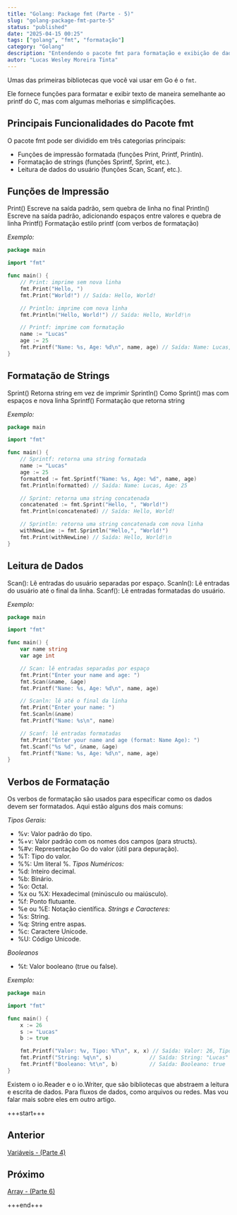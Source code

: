 ```yaml
---
title: "Golang: Package fmt (Parte - 5)"
slug: "golang-package-fmt-parte-5"
status: "published"
date: "2025-04-15 00:25"
tags: ["golang", "fmt", "formatação"]
category: "Golang"
description: "Entendendo o pacote fmt para formatação e exibição de dados em Go."
autor: "Lucas Wesley Moreira Tinta"
---
```


Umas das primeiras bibliotecas que você vai usar em Go é o `fmt`. 

Ele fornece funções para formatar e exibir texto de maneira semelhante ao printf do C, mas com algumas melhorias e simplificações.

## Principais Funcionalidades do Pacote fmt
O pacote fmt pode ser dividido em três categorias principais:
- Funções de impressão formatada (funções Print, Printf, Println).
- Formatação de strings (funções Sprintf, Sprint, etc.).
- Leitura de dados do usuário (funções Scan, Scanf, etc.).


## Funções de Impressão
Print()	  Escreve na saída padrão, sem quebra de linha no final
Println() Escreve na saída padrão, adicionando espaços entre valores e quebra de linha
Printf()  Formatação estilo printf (com verbos de formatação)

*Exemplo:*

```go
package main

import "fmt"

func main() {
    // Print: imprime sem nova linha
    fmt.Print("Hello, ")
    fmt.Print("World!") // Saída: Hello, World!

    // Println: imprime com nova linha
    fmt.Println("Hello, World!") // Saída: Hello, World!\n

    // Printf: imprime com formatação
    name := "Lucas"
    age := 25
    fmt.Printf("Name: %s, Age: %d\n", name, age) // Saída: Name: Lucas, Age: 25
}
```

## Formatação de Strings

Sprint()	Retorna string em vez de imprimir
Sprintln()	Como Sprint() mas com espaços e nova linha
Sprintf()	Formatação que retorna string

*Exemplo:*

```go
package main

import "fmt"

func main() {
    // Sprintf: retorna uma string formatada
    name := "Lucas"
    age := 25
    formatted := fmt.Sprintf("Name: %s, Age: %d", name, age)
    fmt.Println(formatted) // Saída: Name: Lucas, Age: 25

    // Sprint: retorna uma string concatenada
    concatenated := fmt.Sprint("Hello, ", "World!")
    fmt.Println(concatenated) // Saída: Hello, World!

    // Sprintln: retorna uma string concatenada com nova linha
    withNewLine := fmt.Sprintln("Hello,", "World!")
    fmt.Print(withNewLine) // Saída: Hello, World!\n
}
```

## Leitura de Dados

Scan(): Lê entradas do usuário separadas por espaço.
Scanln(): Lê entradas do usuário até o final da linha.
Scanf(): Lê entradas formatadas do usuário.

*Exemplo:*

```go
package main

import "fmt"

func main() {
    var name string
    var age int

    // Scan: lê entradas separadas por espaço
    fmt.Print("Enter your name and age: ")
    fmt.Scan(&name, &age)
    fmt.Printf("Name: %s, Age: %d\n", name, age)

    // Scanln: lê até o final da linha
    fmt.Print("Enter your name: ")
    fmt.Scanln(&name)
    fmt.Printf("Name: %s\n", name)

    // Scanf: lê entradas formatadas
    fmt.Print("Enter your name and age (format: Name Age): ")
    fmt.Scanf("%s %d", &name, &age)
    fmt.Printf("Name: %s, Age: %d\n", name, age)
}
```

## Verbos de Formatação

Os verbos de formatação são usados para especificar como os dados devem ser formatados. Aqui estão alguns dos mais comuns:

*Tipos Gerais:*
- %v: Valor padrão do tipo.
- %+v: Valor padrão com os nomes dos campos (para structs).
- %#v: Representação Go do valor (útil para depuração).
- %T: Tipo do valor.
- %%: Um literal %.
*Tipos Numéricos:*
- %d: Inteiro decimal.
- %b: Binário.
- %o: Octal.
- %x ou %X: Hexadecimal (minúsculo ou maiúsculo).
- %f: Ponto flutuante.
- %e ou %E: Notação científica.
*Strings e Caracteres:*
- %s: String.
- %q: String entre aspas.
- %c: Caractere Unicode.
- %U: Código Unicode.

*Booleanos*
- %t: Valor booleano (true ou false).

*Exemplo:*
```go
package main

import "fmt"

func main() {
    x := 26
    s := "Lucas"
    b := true

    fmt.Printf("Valor: %v, Tipo: %T\n", x, x) // Saída: Valor: 26, Tipo: int
    fmt.Printf("String: %q\n", s)            // Saída: String: "Lucas"
    fmt.Printf("Booleano: %t\n", b)          // Saída: Booleano: true
}
```

Existem o io.Reader e o io.Writer, que são bibliotecas que abstraem a leitura e escrita de dados. Para fluxos de dados, como arquivos ou redes. 
Mas vou falar mais sobre eles em outro artigo.

+++start+++

## Anterior
[Variáveis - (Parte 4)](4.variaveis)

## Próximo
[Array - (Parte 6)](6.array)

+++end+++


